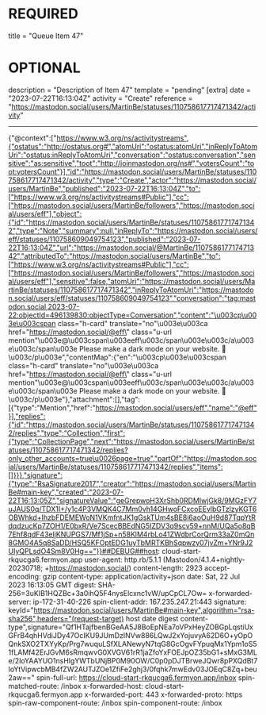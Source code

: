 
# REQUIRED
title = "Queue Item 47"
# OPTIONAL
description = "Description of Item 47"
template = "pending"
[extra]
date = "2023-07-22T16:13:04Z"
activity = "Create"
reference = "https://mastodon.social/users/MartinBe/statuses/110758617717471342/activity"

---
{"@context":["https://www.w3.org/ns/activitystreams",{"ostatus":"http://ostatus.org#","atomUri":"ostatus:atomUri","inReplyToAtomUri":"ostatus:inReplyToAtomUri","conversation":"ostatus:conversation","sensitive":"as:sensitive","toot":"http://joinmastodon.org/ns#","votersCount":"toot:votersCount"}],"id":"https://mastodon.social/users/MartinBe/statuses/110758617717471342/activity","type":"Create","actor":"https://mastodon.social/users/MartinBe","published":"2023-07-22T16:13:04Z","to":["https://www.w3.org/ns/activitystreams#Public"],"cc":["https://mastodon.social/users/MartinBe/followers","https://mastodon.social/users/eff"],"object":{"id":"https://mastodon.social/users/MartinBe/statuses/110758617717471342","type":"Note","summary":null,"inReplyTo":"https://mastodon.social/users/eff/statuses/110758609049754123","published":"2023-07-22T16:13:04Z","url":"https://mastodon.social/@MartinBe/110758617717471342","attributedTo":"https://mastodon.social/users/MartinBe","to":["https://www.w3.org/ns/activitystreams#Public"],"cc":["https://mastodon.social/users/MartinBe/followers","https://mastodon.social/users/eff"],"sensitive":false,"atomUri":"https://mastodon.social/users/MartinBe/statuses/110758617717471342","inReplyToAtomUri":"https://mastodon.social/users/eff/statuses/110758609049754123","conversation":"tag:mastodon.social,2023-07-22:objectId=496139830:objectType=Conversation","content":"\u003cp\u003e\u003cspan class=\"h-card\" translate=\"no\"\u003e\u003ca href=\"https://mastodon.social/@eff\" class=\"u-url mention\"\u003e@\u003cspan\u003eeff\u003c/span\u003e\u003c/a\u003e\u003c/span\u003e Please make a dark mode on your website. 🙏\u003c/p\u003e","contentMap":{"en":"\u003cp\u003e\u003cspan class=\"h-card\" translate=\"no\"\u003e\u003ca href=\"https://mastodon.social/@eff\" class=\"u-url mention\"\u003e@\u003cspan\u003eeff\u003c/span\u003e\u003c/a\u003e\u003c/span\u003e Please make a dark mode on your website. 🙏\u003c/p\u003e"},"attachment":[],"tag":[{"type":"Mention","href":"https://mastodon.social/users/eff","name":"@eff"}],"replies":{"id":"https://mastodon.social/users/MartinBe/statuses/110758617717471342/replies","type":"Collection","first":{"type":"CollectionPage","next":"https://mastodon.social/users/MartinBe/statuses/110758617717471342/replies?only_other_accounts=true\u0026page=true","partOf":"https://mastodon.social/users/MartinBe/statuses/110758617717471342/replies","items":[]}}},"signature":{"type":"RsaSignature2017","creator":"https://mastodon.social/users/MartinBe#main-key","created":"2023-07-22T16:13:05Z","signatureValue":"geGrepwoH3XrShb0RDMIwjGk8/9MGzFY7uJAUS0q/TDX1I+/y1c4P3VMQK4C7Mm0vh14GHwoFCxcoEEvlbGTzlzyKGT6OBWhkd+IhzbFDEMEWoN1VKmfntJK1gGskTUm4sBE8i6aoOuH9d87TqpYtRdqdzucKp7ZOH1/E0bxR/Ve7ScecBBEdNG5IZDV3q9scv59+nnM/UQa5o8qB7Ehf8qdF43eljKNUPGS7/Mf1jSp+n58KlM4rbLo41ZWdbrCorQrm33aZ0mQn8GMO4A5q8SaDD/HSQ5KFOptEDG1uyTbMRTKBhSqpwzy07jvZm+YNr9J2UIyQPLsdO4Sm8V0Hg=="}}##DEBUG##host: cloud-start-rkqucga6.fermyon.app
user-agent: http.rb/5.1.1 (Mastodon/4.1.4+nightly-20230718; +https://mastodon.social/)
content-length: 2923
accept-encoding: gzip
content-type: application/activity+json
date: Sat, 22 Jul 2023 16:13:05 GMT
digest: SHA-256=3uKIB1HQZBc+3a0ihQ5F4nysElcxnc1vW/upCpCL7Ow=
x-forwarded-server: ip-172-31-40-226
spin-client-addr: 167.235.247.21:443
signature: keyId="https://mastodon.social/users/MartinBe#main-key",algorithm="rsa-sha256",headers="(request-target) host date digest content-type",signature="Qf1HTajfbenBGeAA5J8BoEpNEa7oVPxHeyZOBGpLqstiUxGFrB4qhHVdiJDy47OcIKU9JUmDzINVw886LQwJ2xYojuvyA62D6O+yOpOQnkSXO2TXYyKp/Prg7wuquLSfXLANewyN7tqG8GcOgvFYpuqMx1Ypm1oS51fLAMf42ErJGvM6sRmqwvG0XVGV61rR1jaZfoYxFOEJpOZ35bG1+sMxG3MLe/2IoYAAYUO1nsHlgYWTbUNjBP0M90OW/C0p0pDJTBrweJQwr8pPXQdBt7IoYtVipwcbMB4fZW2AUTJZOe1ZfiFe2ghj3/0fqhk7mwEdv03JOEqC8Zq+beu2aw=="
spin-full-url: https://cloud-start-rkqucga6.fermyon.app/inbox
spin-matched-route: /inbox
x-forwarded-host: cloud-start-rkqucga6.fermyon.app
x-forwarded-port: 443
x-forwarded-proto: https
spin-raw-component-route: /inbox
spin-component-route: /inbox

